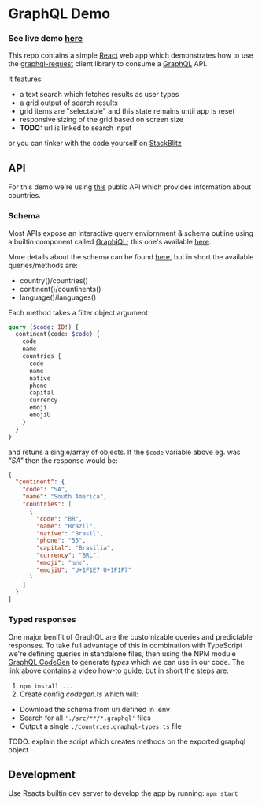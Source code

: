 # GraphQL Demo

### See live demo [here](https://plundell.github.io/graphql_demo/build/)

This repo contains a simple [React](https://reactjs.org/docs/create-a-new-react-app.html) web app which demonstrates how to use the [graphql-request](https://github.com/prisma-labs/graphql-request) client library to consume a [GraphQL](https://graphql.org/) API.

It features:
 * a text search which fetches results as user types
 * a grid output of search results
 * grid items are "selectable" and this state remains until app is reset
 * responsive sizing of the grid based on screen size 
 * **TODO:** url is linked to search input

 or you can tinker with the code yourself on [StackBlitz](https://stackblitz.com/fork/github/plundell/graphql_demo/?terminal=start)

## API
For this demo we're using [this](https://github.com/trevorblades/countries) public API which provides information about countries. 

### Schema
Most APIs expose an interactive query enviornment & schema outline using a builtin component called [Graph**i**QL](https://github.com/graphql/graphiql); this one's available [here](https://countries.trevorblades.com/). 

More details about the schema can be found [here](https://trevorblades.github.io/countries/queries/continent), but in short the available queries/methods are:
 * country()/countries()
 * continent()/countinents()
 * language()/languages()

Each method takes a filter object argument:
```graphql
query ($code: ID!) {
  continent(code: $code) {
    code
    name
    countries {
      code
      name
      native
      phone
      capital
      currency
      emoji
      emojiU
    }
  }
}
```
and retuns a single/array of objects. If the `$code` variable above eg. was _"SA"_ then the response would be:
```json
{
  "continent": {
    "code": "SA",
    "name": "South America",
    "countries": [
      {
        "code": "BR",
        "name": "Brazil",
        "native": "Brasil",
        "phone": "55",
        "capital": "Brasilia",
        "currency": "BRL",
        "emoji": "🇧🇷",
        "emojiU": "U+1F1E7 U+1F1F7"
      }
    ]
  }
}
```

### Typed responses
One major benifit of GraphQL are the customizable queries and predictable responses. To take full advantage of this in combination with TypeScript we're defining queries in standalone files, then using the NPM module [GraphQL CodeGen](https://the-guild.dev/graphql/codegen/plugins/typescript/typed-document-node) to generate _types_ which we can use in our code. The link above contains a video how-to guide, but in short the steps are:
 1. `npm install ...`
 2. Create config _codegen.ts_ which will:
  * Download the schema from uri defined in .env
  * Search for all `'./src/**/*.graphql'` files
  * Output a single `./countries.graphql-types.ts` file

TODO: explain the script which creates methods on the exported graphql object


## Development
Use Reacts builtin dev server to develop the app by running: `npm start`